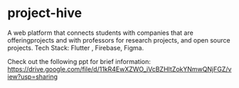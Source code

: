 # project-hive
A web platform that connects students with companies that are offeringprojects and with professors for research projects, and open source projects.
Tech Stack: Flutter , Firebase, Figma.

Check out the following ppt for brief information:
https://drive.google.com/file/d/11kR4EwXZWO_iVcBZHItZokYNmwQNjFGZ/view?usp=sharing
